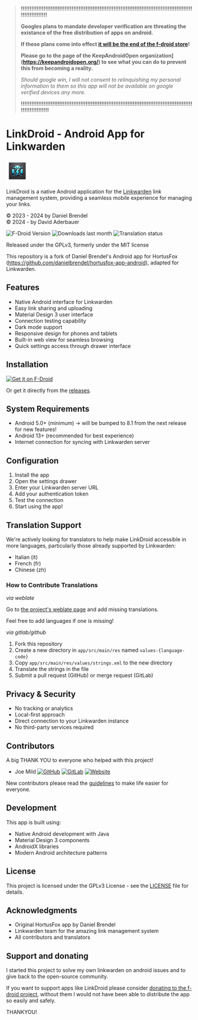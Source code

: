 > **!!!!!!!!!!!!!!!!!!!!!!!!!!!!!!!!!!!!!!!!!!!!!!!!!!!!!!!!!!!!!!!!!!!!!!!!!!!!!!!!!!!!!!!!!!!!!!!!!!!!!!!!!!!!!!!!!**
> 
> **Googles plans to mandate developer verification are threating the existance of the free distribution of apps on android.**
> 
> **If these plans come into effect [it will be the end of the f-droid store](https://f-droid.org/de/2025/09/29/google-developer-registration-decree.html)!**
> 
> **Please go to the page of the KeepAndroidOpen organization](https://keepandroidopen.org/) to see what you can do to prevent this from becoming a reality.**
> 
> *Should google win, I will not consent to relinquishing my personal information to them so this app will not be available on google verified devices any more.*
>
> **!!!!!!!!!!!!!!!!!!!!!!!!!!!!!!!!!!!!!!!!!!!!!!!!!!!!!!!!!!!!!!!!!!!!!!!!!!!!!!!!!!!!!!!!!!!!!!!!!!!!!!!!!!!!!!!!!!**

# LinkDroid - Android App for Linkwarden

<img src="app/src/main/res/mipmap-xxxhdpi/ic_linkdroid.webp" float="left" width="60" alt="The linkdroid logo">

LinkDroid is a native Android application for the [Linkwarden](https://github.com/linkwarden/linkwarden) link management system, providing a seamless mobile experience for managing your links.

© 2023 - 2024 by Daniel Brendel  
© 2024 - by David Aderbauer  

![F-Droid Version](https://img.shields.io/f-droid/v/com.sbv.linkdroid)
![Downloads last month](https://img.shields.io/badge/dynamic/json?url=https%3A%2F%2Fgithub.com%2Fkitswas%2Ffdroid-metrics-dashboard%2Fraw%2Frefs%2Fheads%2Fmain%2Fprocessed%2Fmonthly%2Fcom.sbv.linkdroid.json&query=%24.total_downloads&logo=fdroid&label=Downloads%20last%20month)
![Translation status](https://img.shields.io/weblate/progress/linkdroid-for-linkwarden)

Released under the GPLv3, formerly under the MIT license

This repository is a fork of Daniel Brendel's Android app for HortusFox (https://github.com/danielbrendel/hortusfox-app-android), adapted for Linkwarden.

## Features

- Native Android interface for Linkwarden
- Easy link sharing and uploading
- Material Design 3 user interface
- Connection testing capability
- Dark mode support
- Responsive design for phones and tablets
- Built-in web view for seamless browsing
- Quick settings access through drawer interface

## Installation

[<img src="https://fdroid.gitlab.io/artwork/badge/get-it-on.png"
     alt="Get it on F-Droid"
     height="50">](https://f-droid.org/packages/com.sbv.linkdroid/)

Or get it directly from the [releases](https://gitlab.com/Dacid99/linkdroid-for-linkwarden/-/releases).

## System Requirements

- Android 5.0+ (minimum)  ->  will be bumped to 8.1 from the next release for new features!
- Android 13+ (recommended for best experience)
- Internet connection for syncing with Linkwarden server

## Configuration

1. Install the app
2. Open the settings drawer
3. Enter your Linkwarden server URL
4. Add your authentication token
5. Test the connection
6. Start using the app!

## Translation Support

We're actively looking for translators to help make LinkDroid accessible in more languages, particularly those already supported by Linkwarden:

- Italian (it)
- French (fr)
- Chinese (zh)

### How to Contribute Translations

*via weblate*

Go to [the project's weblate page](https://hosted.weblate.org/projects/linkdroid-for-linkwarden/) and add missing translations.

Feel free to add languages if one is missing! 

*via gitlab/github*

1. Fork this repository
2. Create a new directory in `app/src/main/res` named `values-{language-code}`
3. Copy `app/src/main/res/values/strings.xml` to the new directory
4. Translate the strings in the file
5. Submit a pull request (GitHub) or merge request (GitLab)

## Privacy & Security

- No tracking or analytics
- Local-first approach
- Direct connection to your Linkwarden instance
- No third-party services required

## Contributors

A big THANK YOU to everyone who helped with this project!

- Joe Mild 
  [![GitHub](https://img.shields.io/badge/GitHub-181717?style=flat&logo=github&logoColor=white)](https://github.com/d0dg3r)
  [![GitLab](https://img.shields.io/badge/GitLab-FCA121?style=flat&logo=gitlab&logoColor=white)](https://gitlab.com/d0dg3r)
  [![Website](https://img.shields.io/badge/Website-0076D6?style=flat&logo=internet-explorer&logoColor=white)](https://devops-geek.net/)

New contributors please read the [guidelines](https://gitlab.com/Dacid99/linkdroid-for-linkwarden/-/blob/main/CONTRIBUTING.md?ref_type=heads) to make life easier for everyone.

## Development

This app is built using:
- Native Android development with Java
- Material Design 3 components
- AndroidX libraries
- Modern Android architecture patterns

## License

This project is licensed under the GPLv3 License - see the [LICENSE](LICENSE) file for details.

## Acknowledgments

- Original HortusFox app by Daniel Brendel
- Linkwarden team for the amazing link management system
- All contributors and translators

## Support and donating

I started this project to solve my own linkwarden on android issues and to give back to the open-source community.

If you want to support apps like LinkDroid please consider [donating to the f-droid project](https://f-droid.org/donate/), without them I would not have been able to distribute the app so easily and safely.

THANKYOU!